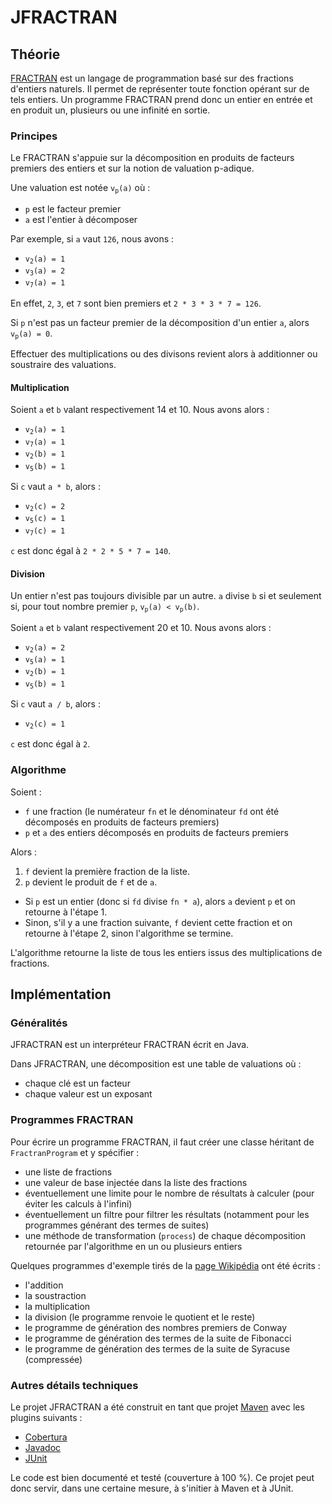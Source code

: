 # JFRACTRAN
 
## Théorie

[FRACTRAN](http://fr.wikipedia.org/wiki/FRACTRAN) est un langage de programmation basé sur des fractions d'entiers naturels.
Il permet de représenter toute fonction opérant sur de tels entiers.
Un programme FRACTRAN prend donc un entier en entrée et en produit un, plusieurs ou une infinité en sortie.

### Principes

Le FRACTRAN s'appuie sur la décomposition en produits de facteurs premiers des entiers et sur la notion de valuation p-adique.

Une valuation est notée <code>v<sub>p</sub>(a)</code> où  :

* `p` est le facteur premier
* `a` est l'entier à décomposer

Par exemple, si `a` vaut `126`, nous avons :

* <code>v<sub>2</sub>(a) = 1</code>
* <code>v<sub>3</sub>(a) = 2</code>
* <code>v<sub>7</sub>(a) = 1</code>

En effet, `2`, `3`, et `7` sont bien premiers et `2 * 3 * 3 * 7 = 126`.

Si `p` n'est pas un facteur premier de la décomposition d'un entier `a`, alors <code>v<sub>p</sub>(a) = 0</code>.

Effectuer des multiplications ou des divisons revient alors à additionner ou soustraire des valuations.

#### Multiplication

Soient `a` et `b` valant respectivement 14 et 10. Nous avons alors :

* <code>v<sub>2</sub>(a) = 1</code>
* <code>v<sub>7</sub>(a) = 1</code>
* <code>v<sub>2</sub>(b) = 1</code>
* <code>v<sub>5</sub>(b) = 1</code>

Si `c` vaut `a * b`, alors :

* <code>v<sub>2</sub>(c) = 2</code>
* <code>v<sub>5</sub>(c) = 1</code>
* <code>v<sub>7</sub>(c) = 1</code>

`c` est donc égal à `2 * 2 * 5 * 7 = 140`.

#### Division

Un entier n'est pas toujours divisible par un autre.
`a` divise `b` si et seulement si, pour tout nombre premier `p`, <code>v<sub>p</sub>(a) < v<sub>p</sub>(b)</code>.

Soient `a` et `b` valant respectivement 20 et 10. Nous avons alors :

* <code>v<sub>2</sub>(a) = 2</code>
* <code>v<sub>5</sub>(a) = 1</code>
* <code>v<sub>2</sub>(b) = 1</code>
* <code>v<sub>5</sub>(b) = 1</code>

Si `c` vaut `a / b`, alors :

* <code>v<sub>2</sub>(c) = 1</code>

`c` est donc égal à `2`.

### Algorithme

Soient :

* `f` une fraction (le numérateur `fn` et le dénominateur `fd` ont été décomposés en produits de facteurs premiers)
* `p` et `a` des entiers décomposés en produits de facteurs premiers

Alors :

 1. `f` devient la première fraction de la liste.
 2. `p` devient le produit de `f` et de `a`.
  * Si `p` est un entier (donc si `fd` divise `fn * a`), alors `a` devient `p` et on retourne à l'étape 1.
  * Sinon, s'il y a une fraction suivante, `f` devient cette fraction et on retourne à l'étape 2, sinon l'algorithme se termine.

L'algorithme retourne la liste de tous les entiers issus des multiplications de fractions.

## Implémentation

### Généralités

JFRACTRAN est un interpréteur FRACTRAN écrit en Java.

Dans JFRACTRAN, une décomposition est une table de valuations où :

* chaque clé est un facteur
* chaque valeur est un exposant

### Programmes FRACTRAN

Pour écrire un programme FRACTRAN, il faut créer une classe héritant de `FractranProgram` et y spécifier :

* une liste de fractions
* une valeur de base injectée dans la liste des fractions
* éventuellement une limite pour le nombre de résultats à calculer (pour éviter les calculs à l'infini)
* éventuellement un filtre pour filtrer les résultats (notamment pour les programmes générant des termes de suites)
* une méthode de transformation (`process`) de chaque décomposition retournée par l'algorithme en un ou plusieurs entiers

Quelques programmes d'exemple tirés de la [page Wikipédia](http://fr.wikipedia.org/wiki/FRACTRAN) ont été écrits :

* l'addition
* la soustraction
* la multiplication
* la division (le programme renvoie le quotient et le reste)
* le programme de génération des nombres premiers de Conway
* le programme de génération des termes de la suite de Fibonacci
* le programme de génération des termes de la suite de Syracuse (compressée)

### Autres détails techniques

Le projet JFRACTRAN a été construit en tant que projet [Maven](http://maven.apache.org/) avec les plugins suivants :

* [Cobertura](http://mojo.codehaus.org/cobertura-maven-plugin/)
* [Javadoc](http://maven.apache.org/plugins/maven-javadoc-plugin/)
* [JUnit](http://maven.apache.org/surefire/maven-surefire-plugin/examples/junit.html)

Le code est bien documenté et testé (couverture à 100 %). Ce projet peut donc servir, dans une certaine mesure, à s'initier à Maven et à JUnit.